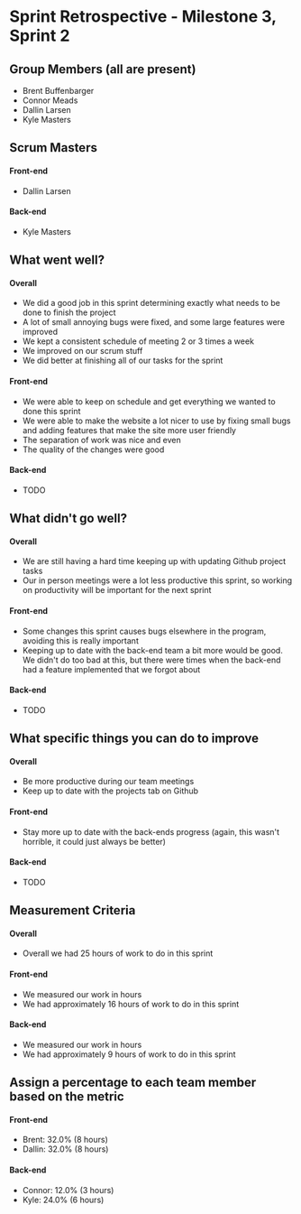 # Sprint Retrospective - Milestone 3, Sprint 2

## Group Members (all are present)
- Brent Buffenbarger
- Connor Meads
- Dallin Larsen
- Kyle Masters

## Scrum Masters
#### Front-end
- Dallin Larsen

#### Back-end
- Kyle Masters

## What went well?

#### Overall
- We did a good job in this sprint determining exactly what needs to be done to finish the project 
- A lot of small annoying bugs were fixed, and some large features were improved
- We kept a consistent schedule of meeting 2 or 3 times a week
- We improved on our scrum stuff
- We did better at finishing all of our tasks for the sprint

#### Front-end
- We were able to keep on schedule and get everything we wanted to done this sprint
- We were able to make the website a lot nicer to use by fixing small bugs and adding features that make the site more user friendly
- The separation of work was nice and even
- The quality of the changes were good

#### Back-end
- TODO

## What didn't go well?

#### Overall
- We are still having a hard time keeping up with updating Github project tasks
- Our in person meetings were a lot less productive this sprint, so working on productivity will be important for the next sprint

#### Front-end
- Some changes this sprint causes bugs elsewhere in the program, avoiding this is really important
- Keeping up to date with the back-end team a bit more would be good. We didn't do too bad at this, but there were times when the back-end had a feature implemented that we forgot about

#### Back-end
- TODO

## What specific things you can do to improve

#### Overall
- Be more productive during our team meetings
- Keep up to date with the projects tab on Github

#### Front-end
- Stay more up to date with the back-ends progress (again, this wasn't horrible, it could just always be better)

#### Back-end
- TODO

## Measurement Criteria

#### Overall
- Overall we had 25 hours of work to do in this sprint

#### Front-end
- We measured our work in hours
- We had approximately 16 hours of work to do in this sprint

#### Back-end
- We measured our work in hours
- We had approximately 9 hours of work to do in this sprint

## Assign a percentage to each team member based on the metric

#### Front-end
- Brent: 32.0% (8 hours)
- Dallin: 32.0% (8 hours)

#### Back-end
- Connor: 12.0% (3 hours)
- Kyle: 24.0% (6 hours)
